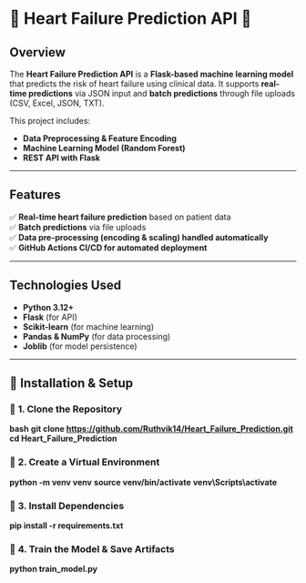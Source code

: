 # 🏥 Heart Failure Prediction API 🚀

##  Overview
The **Heart Failure Prediction API** is a **Flask-based machine learning model** that predicts the risk of heart failure using clinical data. It supports **real-time predictions** via JSON input and **batch predictions** through file uploads (CSV, Excel, JSON, TXT).

This project includes:
- **Data Preprocessing & Feature Encoding**
- **Machine Learning Model (Random Forest)**
- **REST API with Flask**

---

## Features
✅ **Real-time heart failure prediction** based on patient data  
✅ **Batch predictions** via file uploads  
✅ **Data pre-processing (encoding & scaling) handled automatically**  
✅ **GitHub Actions CI/CD for automated deployment**  

---

##  Technologies Used
- **Python 3.12+**
- **Flask** (for API)
- **Scikit-learn** (for machine learning)
- **Pandas & NumPy** (for data processing)
- **Joblib** (for model persistence)

---

## 📌 Installation & Setup
### 🔹 **1. Clone the Repository**
**bash**
**git clone https://github.com/Ruthvik14/Heart_Failure_Prediction.git**
**cd Heart_Failure_Prediction**

### 🔹 **2. Create a Virtual Environment**
**python -m venv venv**
**source venv/bin/activate**
**venv\Scripts\activate**

 ### 🔹 **3. Install Dependencies**
**pip install -r requirements.txt**

### 🔹 **4. Train the Model & Save Artifacts**
**python train_model.py**
